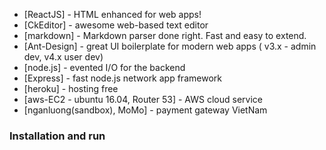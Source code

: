 ﻿- [ReactJS] - HTML enhanced for web apps!
- [CkEditor] - awesome web-based text editor
- [markdown] - Markdown parser done right. Fast and easy to extend.
- [Ant-Design] - great UI boilerplate for modern web apps ( v3.x - admin dev, v4.x user dev)
- [node.js] - evented I/O for the backend
- [Express] - fast node.js network app framework
- [heroku] - hosting free
- [aws-EC2 - ubuntu 16.04, Router 53] - AWS cloud service
- [nganluong(sandbox), MoMo] - payment gateway VietNam

### Installation and run

